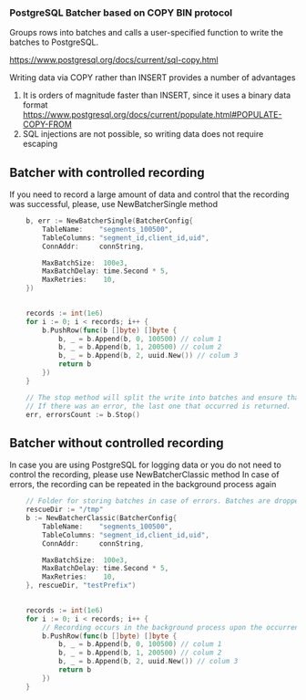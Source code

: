 ### PostgreSQL Batcher based on COPY BIN protocol

Groups rows into batches and calls a user-specified function to write the batches to PostgreSQL.

https://www.postgresql.org/docs/current/sql-copy.html

Writing data via COPY rather than INSERT provides a number of advantages
1) It is orders of magnitude faster than INSERT, since it uses a binary data format https://www.postgresql.org/docs/current/populate.html#POPULATE-COPY-FROM
2) SQL injections are not possible, so writing data does not require escaping

## Batcher with controlled recording
If you need to record a large amount of data and control that the recording was successful, please, use NewBatcherSingle method

```go
    b, err := NewBatcherSingle(BatcherConfig{
		TableName:    "segments_100500",
		TableColumns: "segment_id,client_id,uid",
		ConnAddr:     connString,

		MaxBatchSize:  100e3,
		MaxBatchDelay: time.Second * 5,
		MaxRetries:    10,
	})

	
	records := int(1e6)
	for i := 0; i < records; i++ {
		b.PushRow(func(b []byte) []byte {
			b, _ = b.Append(b, 0, 100500) // colum 1
			b, _ = b.Append(b, 1, 200500) // colum 2
			b, _ = b.Append(b, 2, uuid.New()) // colum 3
			return b
		})
	}

	// The stop method will split the write into batches and ensure that all background writes have completed.
	// If there was an error, the last one that occurred is returned.
	err, errorsCount := b.Stop()
```

## Batcher without controlled recording
In case you are using PostgreSQL for logging data or you do not need to control the recording, please use NewBatcherClassic method
In case of errors, the recording can be repeated in the background process again


```go
    // Folder for storing batches in case of errors. Batches are dropped if rescueDir is empty.
    rescueDir := "/tmp"
    b := NewBatcherClassic(BatcherConfig{
		TableName:    "segments_100500",
		TableColumns: "segment_id,client_id,uid",
		ConnAddr:     connString,

		MaxBatchSize:  100e3,
		MaxBatchDelay: time.Second * 5,
		MaxRetries:    10,
	}, rescueDir, "testPrefix")

	
	records := int(1e6)
	for i := 0; i < records; i++ {
		// Recording occurs in the background process upon the occurrence of one of the events MaxBatchSize or MaxBatchDelay
		b.PushRow(func(b []byte) []byte {
			b, _ = b.Append(b, 0, 100500) // colum 1
			b, _ = b.Append(b, 1, 200500) // colum 2
			b, _ = b.Append(b, 2, uuid.New()) // colum 3
			return b
		})
	}

```
